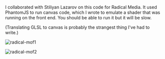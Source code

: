 I collaborated with Stiliyan Lazarov on this code for Radical Media.
It used PhantomJS to run canvas code, which I wrote to emulate a shader that was running on the front end. You should be able to run it but it will be slow. 

(Translating GLSL to canvas is probably the strangest thing I've had to write.)

![radical-mof1](http://www.bryan-ma.com/content/radical-mof/radical-mof1.jpg)

![radical-mof2](http://www.bryan-ma.com/content/radical-mof/radical-mof2.jpg)